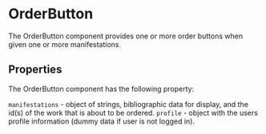 # OrderButton

The OrderButton component provides one or more order buttons when given one or more manifestations.

## Properties
The OrderButton component has the following property: 

`manifestations` - object of strings, bibliographic data for display, and the id(s) of the work that is about to be ordered.
`profile` - object with the users profile information (dummy data if user is not logged in).

